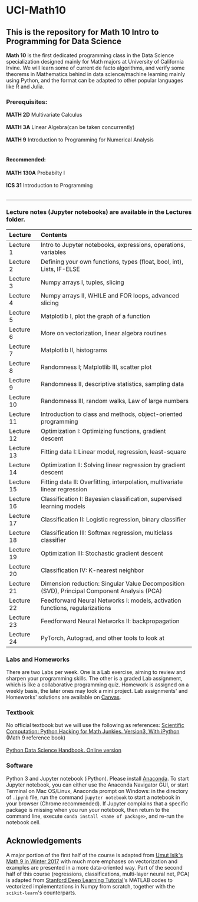 # UCI-Math10
This is the repository for Math 10 Intro to Programming for Data Science
---------------------------------------------------------

**Math 10** is the first dedicated programming class in the Data Science specialization designed mainly for Math majors at University of California Irvine. We will learn some of current de facto algorithms, and verify some theorems in Mathematics behind in data science/machine learning mainly using Python, and the format can be adapted to other popular languages like R and Julia.

### Prerequisites: 
**MATH 2D** Multivariate Calculus
<br><br>
**MATH 3A** Linear Algebra(can be taken concurrently)
<br><br>
**MATH 9** Introduction to Programming for Numerical Analysis
<br><br>
#### Recommended: 
**MATH 130A** Probabilty I
<br><br>
**ICS 31** Introduction to Programming 
<br><br>

----

### Lecture notes (Jupyter notebooks) are available in the Lectures folder.

| Lecture    | Contents |
|:----------|:--------|
|  Lecture 1 | Intro to Jupyter notebooks, expressions, operations, variables |
|  Lecture 2 | Defining your own functions, types (float, bool, int), Lists, IF-ELSE  |
|  Lecture 3 | Numpy arrays I, tuples, slicing |
|  Lecture 4 | Numpy arrays II, WHILE and FOR loops, advanced slicing |
|  Lecture 5 | Matplotlib I, plot the graph of a function |
|  Lecture 6 | More on vectorization, linear algebra routines |
|  Lecture 7 | Matplotlib II, histograms|
|  Lecture 8 | Randomness I; Matplotlib III, scatter plot|
|  Lecture 9 | Randomness II, descriptive statistics, sampling data|
|  Lecture 10 | Randomness III, random walks, Law of large numbers|
|  Lecture 11 | Introduction to class and methods, object-oriented programming |
|  Lecture 12 | Optimization I: Optimizing functions, gradient descent|
|  Lecture 13 | Fitting data I: Linear model, regression, least-square|
|  Lecture 14 | Optimization II: Solving linear regression by gradient descent|
|  Lecture 15 | Fitting data II: Overfitting, interpolation, multivariate linear regression|
|  Lecture 16 | Classification I: Bayesian classification, supervised learning models|
|  Lecture 17 | Classification II: Logistic regression, binary classifier|
|  Lecture 18 | Classification III: Softmax regression, multiclass classifier|
|  Lecture 19 | Optimization III: Stochastic gradient descent|
|  Lecture 20 | Classification IV: K-nearest neighbor|
|  Lecture 21 | Dimension reduction: Singular Value Decomposition (SVD), Principal Component Analysis (PCA)|
|  Lecture 22 | Feedforward Neural Networks I: models, activation functions, regularizations |
|  Lecture 23 | Feedforward Neural Networks II: backpropagation |
|  Lecture 24 | PyTorch, Autograd, and other tools to look at |


### Labs and Homeworks
There are two Labs per week. One is a Lab exercise, aiming to review and sharpen your programming skills. 
The other is a graded Lab assignment, which is like a collaborative programming quiz.
Homework is assigned on a weekly basis, the later ones may look a mini project.
Lab assignments' and Homeworks' solutions are available on [Canvas](https://canvas.eee.uci.edu).


### Textbook
No official textbook but we will use the following as references:
[Scientific Computation: Python Hacking for Math Junkies. Version3, With iPython](https://github.com/biomathman/python-book/) (Math 9 reference book)
<br><br>
[Python Data Science Handbook. Online version](https://jakevdp.github.io/PythonDataScienceHandbook/)


### Software
Python 3 and Jupyter notebook (iPython). Please install [Anaconda](https://www.anaconda.com/download). To start Jupyter notebook, you can either use the Anaconda Navigator GUI, or start Terminal on Mac OS/Linux, Anaconda prompt on Windows: in the directory of `.ipynb` file, run the command `jupyter notebook` to start a notebook in your browser (Chrome recommended). If Jupyter complains that a specific package is missing when you 
run your notebook, then return to the command line, execute `conda install <name of package>`, and re-run the notebook cell. 

## Acknowledgements 
A major portion of the first half of the course is adapted from [Umut Isik's Math 9 in Winter 2017](https://www.math.uci.edu/~isik/teaching/17W_MATH9/index.html) with much more emphases on vectorization and examples are presented in a more data-oriented way. Part of the second half of this course (regressions, classifications, multi-layer neural net, PCA) is adapted from [Stanford Deep Learning Tutorial](http://ufldl.stanford.edu/tutorial/)'s MATLAB codes to vectorized implementations in Numpy from scratch, together with the `scikit-learn`'s counterparts.